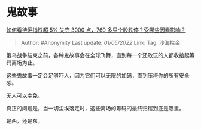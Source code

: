 # 鬼故事
[如何看待沪指跌超 5% 失守 3000 点，760 多只个股跌停？受哪些因素影响？](https://www.zhihu.com/question/529914553/answer/2458020907)

> Author: #Anonymity
> Last update: *01/05/2022*
> Link:
> Tag:
> 沙海拾金:

俄乌战争结束之前，各种鬼故事会在全球飞舞，直到每一个还敢玩的人都收拾起筹码离场为止。

这些鬼故事一定会足够吓人，因为它们可以无限的加码，直到压垮你的所有安全感。

无人可以幸免。

真正的问题是，当一切尘埃落定时，这些离场的筹码的最终归宿到底是哪里。

是西，还是东。
